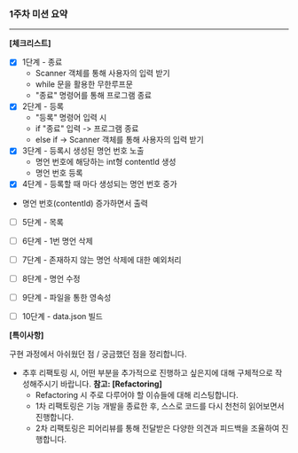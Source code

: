 ### 1주차 미션 요약

---

**[체크리스트]**
-[x] 1단계 - 종료  
  - Scanner 객체를 통해 사용자의 입력 받기
  - while 문을 활용한 무한루프문
  - "종료" 명령어를 통해 프로그램 종료  
-[x] 2단계 - 등록
  - "등록" 명령어 입력 시 
  - if "종료" 입력 -> 프로그램 종료
  - else if -> Scanner 객체를 통해 사용자의 입력 받기  
-[x] 3단계 - 등록시 생성된 명언 번호 노출
  - 명언 번호에 해당하는 int형 contentId 생성
  - 명언 번호 등록  
-[x] 4단계 - 등록할 때 마다 생성되는 명언 번호 증가 
- 명언 번호(contentId) 증가하면서 출력
-[ ] 5단계 - 목록  
-[ ] 6단계 - 1번 명언 삭제  
-[ ] 7단계 - 존재하지 않는 명언 삭제에 대한 예외처리  
-[ ] 8단계 - 명언 수정  
-[ ] 9단계 - 파일을 통한 영속성  
-[ ] 10단계 - data.json 빌드  


**[특이사항]**

구현 과정에서 아쉬웠던 점 / 궁금했던 점을 정리합니다.

- 추후 리팩토링 시, 어떤 부분을 추가적으로 진행하고 싶은지에 대해 구체적으로 작성해주시기 바랍니다.
  **참고: [Refactoring]**
    - Refactoring 시 주로 다루어야 할 이슈들에 대해 리스팅합니다.
    - 1차 리팩토링은 기능 개발을 종료한 후, 스스로 코드를 다시 천천히 읽어보면서 진행합니다.
    - 2차 리팩토링은 피어리뷰를 통해 전달받은 다양한 의견과 피드백을 조율하여 진행합니다.